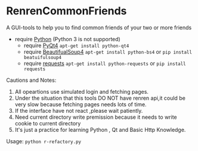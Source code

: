 RenrenCommonFriends
===================

A GUI-tools to help you to find common friends of your two or more friends

*   require [Python](http://www.python.org) (Python 3 is not supported)
    -   require [PyQt4](http://www.riverbankcomputing.co.uk/software/pyqt/intro)    `apt-get install python-qt4`
    -   require [BeautifualSoup4](http://www.crummy.com/software/BeautifulSoup/) `apt-get install python-bs4` or `pip install beatuifulsoup4`
    -   require [requests](http://docs.python-requests.org/en/latest/) `apt-get install python-requests`  or `pip install requests`

Cautions and Notes:
1.  All opeartions use simulated login and fetching pages.
2.  Under the situation that this tools  DO NOT have renren api,it could be very slow because fetching pages needs lots of time.
3.  If the interface have not react ,please wait patiently.
4.  Need current directory write premission because it needs to write cookie to current directory
5.  It's just a practice for learning Python , Qt and Basic Http Knowledge.

Usage:
`python r-refactory.py`
